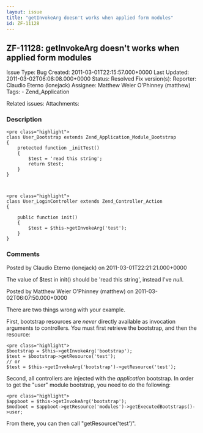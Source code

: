 ```yaml
---
layout: issue
title: "getInvokeArg doesn't works when applied form modules"
id: ZF-11128
---
```


ZF-11128: getInvokeArg doesn't works when applied form modules
--------------------------------------------------------------

 Issue Type: Bug Created: 2011-03-01T22:15:57.000+0000 Last Updated: 2011-03-02T06:08:08.000+0000 Status: Resolved Fix version(s): 
 Reporter:  Claudio Eterno (lonejack)  Assignee:  Matthew Weier O'Phinney (matthew)  Tags: - Zend\_Application
 
 Related issues: 
 Attachments: 
### Description

 
    <pre class="highlight">
    class User_Bootstrap extends Zend_Application_Module_Bootstrap
    {
        protected function _initTest()
        {
            $test = 'read this string';
            return $test;
        }
    }


 
    <pre class="highlight">
    class User_LoginController extends Zend_Controller_Action
    {
        
        public function init()
        {
            $test = $this->getInvokeArg('test');
        }
    }


 

 

### Comments

Posted by Claudio Eterno (lonejack) on 2011-03-01T22:21:21.000+0000

The value of $test in init() should be 'read this string', instead I've _null_.

 

 

Posted by Matthew Weier O'Phinney (matthew) on 2011-03-02T06:07:50.000+0000

There are two things wrong with your example.

First, bootstrap resources are _never_ directly available as invocation arguments to controllers. You must first retrieve the bootstrap, and then the resource:

 
    <pre class="highlight">
    $bootstrap = $this->getInvokeArg('bootstrap');
    $test = $bootstrap->getResource('test');
    // or
    $test = $this->getInvokeArg('bootstrap')->getResource('test');


Second, all controllers are injected with the _application_ bootstrap. In order to get the "user" module bootstrap, you need to do the following:

 
    <pre class="highlight">
    $appboot = $this->getInvokeArg('bootstrap');
    $modboot = $appboot->getResource('modules')->getExecutedBootstraps()->user;


From there, you can then call "getResource('test')".

 

 